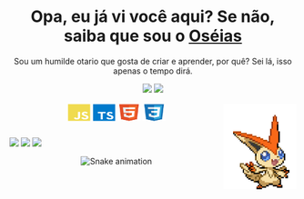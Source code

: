 <head>
  <link src="https://github.com/user-attachments/assets/c8c3f518-f0d4-4a9c-a768-96bd2faf3542">
</head>
<body>
<h1 align="center"> Opa, eu já vi você aqui? Se não, saiba que sou o <a href="https://www.linkedin.com/in/os%C3%A9ias-augusto-ferreira-de-paula-melo-4a011a357?utm_source=share&utm_campaign=share_via&utm_content=profile&utm_medium=android_app">Oséias</a> 
</h1>

<p align="center">
  Sou um humilde otario que gosta de criar e aprender, por quê? Sei lá, isso apenas o tempo dirá.
</p>

<div align="center">
  <a href:"https://github.com/Oseias-Augusto">
  <img  height="130em" src="https://github-readme-stats.vercel.app/api?username=Oseias-Augusto&hide=prs,issues&show_icons=true&bg_color=e7ca91&title_color=000000&text_color=c24d06&icon_color=000000"/>
  <img height="130em" src="https://github-readme-stats.vercel.app/api/top-langs/?username=Oseias-Augusto&layout=compact&langs_count=16&bg_color=e7ca91&title_color=000000&text_color=c24d06&icon_color=000000"/>
<br>
</div>

<div align="center" valign="top"><br>
  <img align="center" alt="Js" height="30" width="40" src="https://raw.githubusercontent.com/devicons/devicon/master/icons/javascript/javascript-plain.svg">
  <img align="center" alt="Js" height="30" width="40" src="https://raw.githubusercontent.com/devicons/devicon/master/icons/typescript/typescript-plain.svg">
  <img align="center" alt="HTML" height="30" width="40" src="https://raw.githubusercontent.com/devicons/devicon/master/icons/html5/html5-original.svg">
  <img align="center" alt="CSS" height="30" width="40" src="https://raw.githubusercontent.com/devicons/devicon/master/icons/css3/css3-original.svg">
  <img align="right" alt="Oséias-Victini" whidth="100" height="150" src="./Victini.gif">
</div>

##

<div> 
  <a href="https://www.instagram.com/ze_augustofpm?igsh=ZGdlazBkMWhzcmVj" target="_blank"><img src="https://img.shields.io/badge/-Instagram-%23E4405F?style=for-the-badge&logo=instagram&logoColor=white" target="_blank"></a>
  <a href = "mailto: oseiasafpm@gmail.com"><img src="https://img.shields.io/badge/-Gmail-%23333?style=for-the-badge&logo=gmail&logoColor=white" target="_blank"></a>
  <a href="https://www.linkedin.com/in/os%C3%A9ias-augusto-ferreira-de-paula-melo-4a011a357?utm_source=share&utm_campaign=share_via&utm_content=profile&utm_medium=android_app" target="_blank"><img src="https://img.shields.io/badge/-LinkedIn-%230077B5?style=for-the-badge&logo=linkedin&logoColor=white" target="_blank"></a> 
</div>

<div align="center">

  ![Snake animation](https://github.com/danielbped/danielbped/blob/output/github-contribution-grid-snake.svg)

</body>
